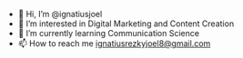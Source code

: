 - 👋 Hi, I’m @ignatiusjoel
- 👀 I’m interested in Digital Marketing and Content Creation
- 🌱 I’m currently learning Communication Science
- 📫 How to reach me ignatiusrezkyjoel8@gmail.com
